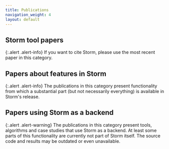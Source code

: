 ```yaml
---
title: Publications
navigation_weight: 4
layout: default
---
```


## Storm tool papers

{:.alert .alert-info}
If you want to cite Storm, please use the most recent paper in this category.

<div id="papers_storm" class="publication_table"></div>

## Papers about features in Storm

{:.alert .alert-info}
The publications in this category present functionality from which a substantial part (but not necessarily everything) is available in Storm's release.

<div id="papers_storm_techniques" class="publication_table"></div>

## Papers using Storm as a backend

{:.alert .alert-warning}
The publications in this category present tools, algorithms and case studies that use Storm as a backend. At least some parts of this functionality are currently not part of Storm itself. The source code and results may be outdated or even unavailable.

<div id="papers_use_storm" class="publication_table"></div>
